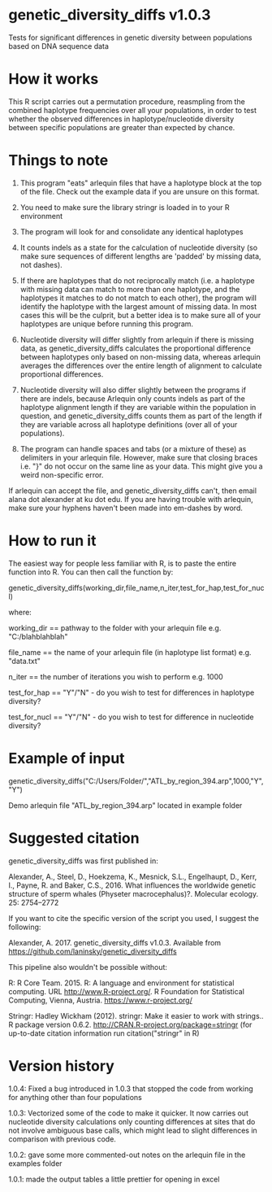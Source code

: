 # genetic_diversity_diffs v1.0.3
Tests for significant differences in genetic diversity between populations based on DNA sequence data

# How it works
This R script carries out a permutation procedure, reasmpling from the combined haplotype frequencies over all your populations, in order to test whether the observed differences in haplotype/nucleotide diversity between specific populations are greater than expected by chance.

# Things to note
1) This program "eats" arlequin files that have a haplotype block at the top of the file. Check out the example data if you are unsure on this format.

2) You need to make sure the library stringr is loaded in to your R environment

3) The program will look for and consolidate any identical haplotypes

4) It counts indels as a state for the calculation of nucleotide diversity (so make sure sequences of different lengths are 'padded' by missing data, not dashes).

5) If there are haplotypes that do not reciprocally match (i.e. a haplotype with missing data can match to more than one haplotype, and the haplotypes it matches to do not match to each other), the program will identify the haplotype with the largest amount of missing data. In most cases this will be the culprit, but a better idea is to make sure all of your haplotypes are unique before running this program.

6) Nucleotide diversity will differ slightly from arlequin if there is missing data, as genetic_diversity_diffs calculates the proportional difference between haplotypes only based on non-missing data, whereas arlequin averages the differences over the entire length of alignment to calculate proportional differences. 

7) Nucleotide diversity will also differ slightly between the programs if there are indels, because Arlequin only counts indels as part of the haplotype alignment length if they are variable within the population in question, and genetic_diversity_diffs counts them as part of the length if they are variable across all haplotype definitions (over all of your populations).

8) The program can handle spaces and tabs (or a mixture of these) as delimiters in your arlequin file. However, make sure that closing braces i.e. "}" do not occur on the same line as your data. This might give you a weird non-specific error.

If arlequin can accept the file, and genetic_diversity_diffs can't, then email alana dot alexander at ku dot edu. If you are having trouble with arlequin, make sure your hyphens haven't been made into em-dashes by word.

# How to run it
The easiest way for people less familiar with R, is to paste the entire function into R. You can then call the function by:

genetic_diversity_diffs(working_dir,file_name,n_iter,test_for_hap,test_for_nucl)

where:

working_dir == pathway to the folder with your arlequin file e.g. "C:/blahblahblah" 

file_name == the name of your arlequin file (in haplotype list format) e.g. "data.txt"

n_iter == the number of iterations you wish to perform e.g. 1000

test_for_hap == "Y"/"N" - do you wish to test for differences in haplotype diversity?

test_for_nucl == "Y"/"N" - do you wish to test for difference in nucleotide diversity?

# Example of input
genetic_diversity_diffs("C:/Users/Folder/","ATL_by_region_394.arp",1000,"Y","Y")

Demo arlequin file "ATL_by_region_394.arp" located in example folder

# Suggested citation
genetic_diversity_diffs was first published in:

Alexander, A., Steel, D., Hoekzema, K., Mesnick, S.L., Engelhaupt, D., Kerr, I., Payne, R. and Baker, C.S., 2016. What influences the worldwide genetic structure of sperm whales (Physeter macrocephalus)?. Molecular ecology. 25: 2754–2772

If you want to cite the specific version of the script you used, I suggest the following:

Alexander, A. 2017. genetic_diversity_diffs v1.0.3. Available from https://github.com/laninsky/genetic_diversity_diffs

This pipeline also wouldn't be possible without:

R: R Core Team. 2015. R: A language and environment for statistical computing. URL http://www.R-project.org/. R Foundation for Statistical Computing, Vienna, Austria. https://www.r-project.org/

Stringr:  Hadley Wickham (2012). stringr: Make it easier to work with strings..
  R package version 0.6.2. http://CRAN.R-project.org/package=stringr (for up-to-date citation information run citation("stringr" in R)

# Version history
1.0.4: Fixed a bug introduced in 1.0.3 that stopped the code from working for anything other than four populations

1.0.3: Vectorized some of the code to make it quicker. It now carries out nucleotide diversity calculations only counting differences at sites that do not involve ambiguous base calls, which might lead to slight differences in comparison with previous code.

1.0.2: gave some more commented-out notes on the arlequin file in the examples folder

1.0.1: made the output tables a little prettier for opening in excel

